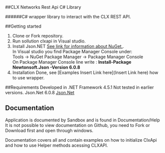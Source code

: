 ##CLX Networks Rest Api C# Library

######C# wrapper library to interact with the CLX REST API.

##Getting started

1. Clone or Fork repository.   
2. Run sollution clxapi in Visual studio.   
3. Install Json.NET [See link for information about NuGet.](https://www.nuget.org/packages/newtonsoft.json/).    
      In Visual studio you find Package Manager Console under:   
        Tools -> NuGet Package Manager -> Package Manager Console   
On Package Manager Console line write : **Install-Package Newtonsoft.Json -Version 6.0.8**    
4. Installation Done, see [Examples Insert Link here](Insert Link here) how to use wrapper.          
        

##Requirements
Developed in .NET Framework 4.5.1 Not tested in earlier versions.
Json.Net 6.0.8 [Json.Net](https://www.nuget.org/packages/newtonsoft.json/) 

## Documentation
Application is documented by Sandbox and is found in Documentation/Help   
It is not possible to view documentation on Github, you need to Fork or Download first and open through windows.

Documentation covers all and contain examples on how to initialize ClxApi and how to use Helper methods acessing CLXAPI.
